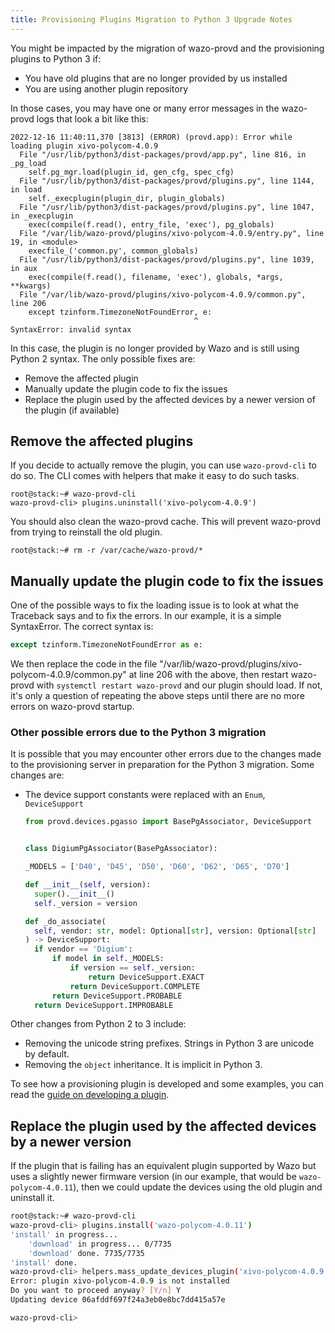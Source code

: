 ```yaml
---
title: Provisioning Plugins Migration to Python 3 Upgrade Notes
---
```


You might be impacted by the migration of wazo-provd and the provisioning plugins to Python 3 if:

- You have old plugins that are no longer provided by us installed
- You are using another plugin repository

In those cases, you may have one or many error messages in the wazo-provd logs that look a bit like
this:

```
2022-12-16 11:40:11,370 [3813] (ERROR) (provd.app): Error while loading plugin xivo-polycom-4.0.9
  File "/usr/lib/python3/dist-packages/provd/app.py", line 816, in _pg_load
    self.pg_mgr.load(plugin_id, gen_cfg, spec_cfg)
  File "/usr/lib/python3/dist-packages/provd/plugins.py", line 1144, in load
    self._execplugin(plugin_dir, plugin_globals)
  File "/usr/lib/python3/dist-packages/provd/plugins.py", line 1047, in _execplugin
    exec(compile(f.read(), entry_file, 'exec'), pg_globals)
  File "/var/lib/wazo-provd/plugins/xivo-polycom-4.0.9/entry.py", line 19, in <module>
    execfile_('common.py', common_globals)
  File "/usr/lib/python3/dist-packages/provd/plugins.py", line 1039, in aux
    exec(compile(f.read(), filename, 'exec'), globals, *args, **kwargs)
  File "/var/lib/wazo-provd/plugins/xivo-polycom-4.0.9/common.py", line 206
    except tzinform.TimezoneNotFoundError, e:
                                         ^
SyntaxError: invalid syntax
```

In this case, the plugin is no longer provided by Wazo and is still using Python 2 syntax. The only
possible fixes are:

- Remove the affected plugin
- Manually update the plugin code to fix the issues
- Replace the plugin used by the affected devices by a newer version of the plugin (if available)

## Remove the affected plugins

If you decide to actually remove the plugin, you can use `wazo-provd-cli` to do so. The CLI comes
with helpers that make it easy to do such tasks.

```shell
root@stack:~# wazo-provd-cli
wazo-provd-cli> plugins.uninstall('xivo-polycom-4.0.9')
```

You should also clean the wazo-provd cache. This will prevent wazo-provd from trying to reinstall
the old plugin.

```shell
root@stack:~# rm -r /var/cache/wazo-provd/*
```

## Manually update the plugin code to fix the issues

One of the possible ways to fix the loading issue is to look at what the Traceback says and to fix
the errors. In our example, it is a simple SyntaxError. The correct syntax is:

```python
except tzinform.TimezoneNotFoundError as e:
```

We then replace the code in the file "/var/lib/wazo-provd/plugins/xivo-polycom-4.0.9/common.py" at
line 206 with the above, then restart wazo-provd with `systemctl restart wazo-provd` and our plugin
should load. If not, it's only a question of repeating the above steps until there are no more
errors on wazo-provd startup.

### Other possible errors due to the Python 3 migration

It is possible that you may encounter other errors due to the changes made to the provisioning
server in preparation for the Python 3 migration. Some changes are:

- The device support constants were replaced with an `Enum`, `DeviceSupport`

  ```python
  from provd.devices.pgasso import BasePgAssociator, DeviceSupport


  class DigiumPgAssociator(BasePgAssociator):

  _MODELS = ['D40', 'D45', 'D50', 'D60', 'D62', 'D65', 'D70']

  def __init__(self, version):
  	super().__init__()
  	self._version = version

  def _do_associate(
  	self, vendor: str, model: Optional[str], version: Optional[str]
  ) -> DeviceSupport:
  	if vendor == 'Digium':
  		if model in self._MODELS:
  			if version == self._version:
  				return DeviceSupport.EXACT
  			return DeviceSupport.COMPLETE
  		return DeviceSupport.PROBABLE
  	return DeviceSupport.IMPROBABLE
  ```

Other changes from Python 2 to 3 include:

- Removing the unicode string prefixes. Strings in Python 3 are unicode by default.
- Removing the `object` inheritance. It is implicit in Python 3.

To see how a provisioning plugin is developed and some examples, you can read the
[guide on developing a plugin](https://wazo-platform.org/uc-doc/contributors/provisioning/developing_plugins).

## Replace the plugin used by the affected devices by a newer version

If the plugin that is failing has an equivalent plugin supported by Wazo but uses a slightly newer
firmware version (in our example, that would be `wazo-polycom-4.0.11`), then we could update the
devices using the old plugin and uninstall it.

```bash
root@stack:~# wazo-provd-cli
wazo-provd-cli> plugins.install('wazo-polycom-4.0.11')
'install' in progress...
    'download' in progress... 0/7735
    'download' done. 7735/7735
'install' done.
wazo-provd-cli> helpers.mass_update_devices_plugin('xivo-polycom-4.0.9', 'wazo-polycom-4.0.11')
Error: plugin xivo-polycom-4.0.9 is not installed
Do you want to proceed anyway? [Y/n] Y
Updating device 06afddf697f24a3eb0e8bc7dd415a57e

wazo-provd-cli>
```
